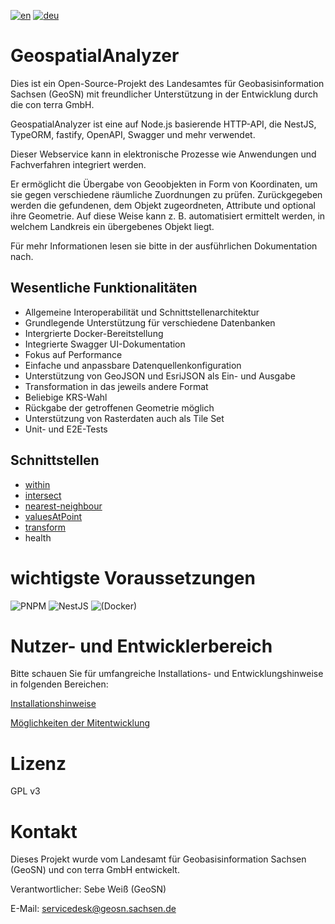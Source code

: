 [![en](https://img.shields.io/badge/lang-en-red.svg)](./README.md)
[![deu](https://img.shields.io/badge/lang-deu-green.svg)](./README.de.md)



# GeospatialAnalyzer

Dies ist ein Open-Source-Projekt des Landesamtes für Geobasisinformation Sachsen (GeoSN) mit freundlicher Unterstützung in der Entwicklung durch die con terra GmbH.

GeospatialAnalyzer ist eine auf Node.js basierende HTTP-API, die NestJS, TypeORM, fastify, OpenAPI, Swagger und mehr verwendet.

Dieser Webservice kann in elektronische Prozesse wie Anwendungen und Fachverfahren integriert werden.

Er ermöglicht die Übergabe von Geoobjekten in Form von Koordinaten, um sie gegen verschiedene räumliche Zuordnungen zu prüfen. Zurückgegeben werden die gefundenen, dem Objekt zugeordneten, Attribute und optional ihre Geometrie. Auf diese Weise kann z. B. automatisiert ermittelt werden, in welchem Landkreis ein übergebenes Objekt liegt.

Für mehr Informationen lesen sie bitte in der ausführlichen Dokumentation nach.

## Wesentliche Funktionalitäten

- Allgemeine Interoperabilität und Schnittstellenarchitektur
- Grundlegende Unterstützung für verschiedene Datenbanken
- Intergrierte Docker-Bereitstellung
- Integrierte Swagger UI-Dokumentation
- Fokus auf Performance
- Einfache und anpassbare Datenquellenkonfiguration
- Unterstützung von GeoJSON und EsriJSON als Ein- und Ausgabe 
- Transformation in das jeweils andere Format
- Beliebige KRS-Wahl
- Rückgabe der getroffenen Geometrie möglich
- Unterstützung von Rasterdaten auch als Tile Set
- Unit- und E2E-Tests

## Schnittstellen

- [within](documentation/within.md)
- [intersect](documentation/intersect.md)
- [nearest-neighbour](documentation/neighbour.md)
- [valuesAtPoint](documentation/valuesAtPoint.md)
- [transform](documentation/transform.md)
- health

# wichtigste Voraussetzungen

![PNPM](https://img.shields.io/badge/pnpm-%234a4a4a.svg?style=for-the-badge&logo=pnpm&logoColor=f69220)
![NestJS](https://img.shields.io/badge/nestjs-%23E0234E.svg?style=for-the-badge&logo=nestjs&logoColor=white)
![(Docker)](https://img.shields.io/badge/docker-%230db7ed.svg?style=for-the-badge&logo=docker&logoColor=white)

# Nutzer- und Entwicklerbereich

Bitte schauen Sie für umfangreiche Installations- und Entwicklungshinweise in folgenden Bereichen:

[Installationshinweise](./README.development.md#installation-and-debugging)

[Möglichkeiten der Mitentwicklung](./README.development.md#contribution)

# Lizenz

GPL v3

# Kontakt

Dieses Projekt wurde vom Landesamt für Geobasisinformation Sachsen (GeoSN) und con terra GmbH entwickelt.

Verantwortlicher: Sebe Weiß (GeoSN)

E-Mail: servicedesk@geosn.sachsen.de
